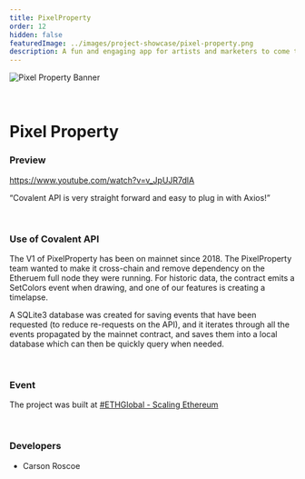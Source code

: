 ```yaml
---
title: PixelProperty
order: 12
hidden: false
featuredImage: ../images/project-showcase/pixel-property.png
description: A fun and engaging app for artists and marketers to come together and enjoy.
---
```


![Pixel Property Banner](../../images/pixel-property.png)

&nbsp;
# Pixel Property

### Preview
https://www.youtube.com/watch?v=v_JpUJR7dlA

<Aside>

“Covalent API is very straight forward and easy to plug in with Axios!”

</Aside>

&nbsp;
### Use of Covalent API
The V1 of PixelProperty has been on mainnet since 2018. The PixelProperty team wanted to make it cross-chain and remove dependency on the Etheruem full node they were running. For historic data, the contract emits a SetColors event when drawing, and one of our features is creating a timelapse. 

A SQLite3 database was created for saving events that have been requested (to reduce re-requests on the API), and it iterates through all the events propagated by the mainnet contract, and saves them into a local database which can then be quickly query when needed.

&nbsp;
### Event
The project was built at [#ETHGlobal - Scaling Ethereum](https://www.covalenthq.com/blog/scaling-ethereum-winners/)

&nbsp;
### Developers

- Carson Roscoe

